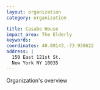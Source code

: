 ```yaml
---
layout: organization
category: organization

title: Casabe House
impact_area: The Elderly
keywords: 
coordinates: 40.80143,-73.938622
address: |
  150 East 121st St.
  New York NY 10035
---
```

Organization's overview
